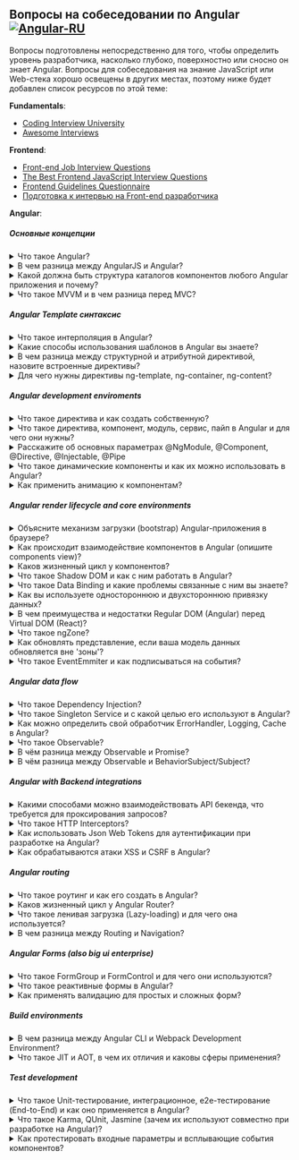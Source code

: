## Вопросы на собеседовании по Angular  [![Angular-RU](https://img.shields.io/badge/Telegram_chat:-Angular_RU-216bc1.svg?style=flat)](https://t.me/angular_ru)

Вопросы подготовлены непосредственно для того, чтобы определить уровень разработчика, насколько глубоко, поверхностно или сносно он знает Angular. Вопросы для собеседования на знание JavaScript или Web-стека хорошо освещены в других местах, поэтому ниже будет добавлен список ресурсов по этой теме:

**Fundamentals**:

- [Coding Interview University](https://github.com/jwasham/coding-interview-university)
- [Awesome Interviews](https://github.com/alex/what-happens-when)

**Frontend**: 

- [Front-end Job Interview Questions](https://github.com/h5bp/Front-end-Developer-Interview-Questions)
- [The Best Frontend JavaScript Interview Questions](https://performancejs.com/post/hde6d32/The-Best-Frontend-JavaScript-Interview-Questions-(Written-by-a-Frontend-Engineer))
- [Frontend Guidelines Questionnaire](https://github.com/bradfrost/frontend-guidelines-questionnaire)
- [Подготовка к интервью на Front-end разработчика](https://proglib.io/p/frontend-interview/)

**Angular**:

##### Основные концепции

<details>
<summary>Что такое Angular?</summary>
<div>
  in progress..
</div>
</details>

<details>
<summary>В чем разница между AngularJS и Angular?</summary>
<div>
  in progress..
</div>
</details>

<details>
<summary>Какой должна быть структура каталогов компонентов любого Angular приложения и почему?</summary>
<div>
  in progress..
</div>
</details>


<details>
<summary>Что такое MVVM и в чем разница перед MVC?</summary>
<div>
  in progress..
</div>
</details>


##### Angular Template синтаксис

<details>
<summary>Что такое интерполяция в Angular?</summary>
<div>
  in progress..
</div>
</details>


<details>
<summary>Какие способы использования шаблонов в Angular вы знаете?</summary>
<div>
  in progress..
</div>
</details>

<details>
<summary>В чем разница между структурной и атрибутной директивой, назовите встроенные директивы?</summary>
<div>
  in progress..
</div>
</details>



<details>
<summary>Для чего нужны директивы ng-template, ng-container, ng-content?</summary>
<div>
  <h4>1. ng-template</h4>
  &lt;template&gt; — это механизм для отложенного рендера клиентского контента, который не отображается во время загрузки, но может быть инициализирован при помощи JavaScript. <br><br>
  Template можно представить себе как фрагмент контента, сохранённый для последующего использования в документе. Хотя парсер и обрабатывает содержимое элемента &lt;template&gt; во время загрузки страницы, он делает это только чтобы убедиться в валидности содержимого; само содержимое при этом не отображается. <br><br>
  &lt;ng-template&gt; - является имплементацией стандартного элемента template, данный элемент появился с четвертой версии Angular, это было сделано с точки зрения совместимости со встраиваемыми на страницу template элементами, которые могли попасть в шаблон ваших компонентов по тем или иным причинам. <br><br>

Пример:
<pre>
&lt;div class="lessons-list" *ngIf="lessons else loading"&gt;
  ... 
&lt;/div&gt;

&lt;ng-template #loading&gt;
    &lt;div&gt;Loading...&lt;/div&gt;
&lt;/ng-template&gt;
</pre>

  <h4>2. ng-container</h4>
  
  &lt;ng-container"&gt; - это логический контейнер, который может использоваться для группировки узлов, но не отображается в дереве DOM как узел (node).

  На самом деле структурные директивы (*ngIf, *ngFor, ..) являются синтаксическим сахаром для наших шаблонов. В реальности, данные шаблоны трансформируются в такие конструкции:
  
<pre>
&lt;ng-template [ngIf]="lessons" [ngIfElse]="loading"&gt;
   &lt;div class="lessons-list"&gt;
     ... 
   &lt;/div&gt;
&lt;/div&gt;

&lt;ng-template #loading&gt;
    &lt;div&gt;Loading...&lt;/div&gt;
&lt;/ng-template&gt;
</pre>

Но что делать, если я хочу применить несколько структурных директив?
(спойлер: к сожалению, так нельзя сделать)

<pre>
&lt;div class="lesson" *ngIf="lessons" *ngFor="let lesson of lessons"&gt;
  &lt;div class="lesson-detail"&gt;
      {{lesson | json}}
  &lt;/div&gt;
&lt;/div&gt; 
</pre>

<pre>
Uncaught Error: Template parse errors:
Can't have multiple template bindings on one element. Use only one attribute 
named 'template' or prefixed with *
</pre>

Но можно сделать так:

<pre>
&lt;div *ngIf="lessons"&gt;
  &lt;div class="lesson" *ngFor="let lesson of lessons"&gt;
    &lt;div class="lesson-detail"&gt;
        {{lesson | json}}
    &lt;/div&gt;
  &lt;/div&gt; 
&lt;/div&gt;
</pre>

Однако, чтобы избежать необходимости создавать дополнительный div, мы можем вместо этого использовать директиву ng-container:

<pre>
&lt;ng-container *ngIf="lessons"&gt;
    &lt;div class="lesson" *ngFor="let lesson of lessons"&gt;
        &lt;div class="lesson-detail"&gt;
            {{lesson | json}}
        &lt;/div&gt;
    &lt;/div&gt;
&lt;/ng-container&gt;
</pre>

Как мы видим, директива ng-container предоставляет нам элемент, в котором мы можем использовать структурную директиву, без необходимости создавать дополнительный элемент.

Еще пара примечательных примеров, если все же вы хотите использовать ng-template вместо ng-container, по определенным правилам вы не сможете использовать полную конструкцию структурных директив.

Вы можете писать либо так:
<pre>
&lt;div class="mainwrap"&gt;
    &lt;ng-container *ngIf="true"&gt;
        &lt;h2&gt;Title&lt;/h2&gt;
        &lt;div&gt;Content&lt;/div&gt;
    &lt;/ng-container&gt;
&lt;/div&gt;
</pre>

Либо так:
<pre>
&lt;div class="mainwrap"&gt;
    &lt;ng-template [ngIf]="true"&gt;
        &lt;h2&gt;Title&lt;/h2&gt;
        &lt;div&gt;Content&lt;/div&gt;
    &lt;/ng-template&gt;
&lt;/div&gt;
</pre>

На выходе, при рендеринге будет одно и тоже:
<pre>
&lt;div class="mainwrap"&gt;
      &lt;h2&gt;Title&lt;/h2&gt;
      &lt;div&gt;Content&lt;/div&gt;
&lt;/div&gt;
</pre>

 <h4>3. ng-content</h4>
 &lt;ng-content&gt; - позволяет внедрять родительским компонентам html-код в дочерние компоненты.
 
Здесь на самом деле, немного сложнее уже чем с ng-template, ng-container. Так как ng-content решает задачу проецирования контента в ваши веб-компоненты. Веб-компоненты состоят из нескольких отдельных технологий. Вы можете думать о Веб-компонентах как о переиспользуемых виджетах пользовательского интерфейса, которые создаются с помощью открытых веб-технологий. Они являются частью браузера и поэтому не нуждаются во внешних библиотеках, таких как jQuery или Dojo. Существующий Веб-компонент может быть использован без написания кода, просто путем импорта выражения на HTML-страницу. Веб-компоненты используют новые или разрабатываемые стандартные возможности браузера.

Давайте представим ситуацию от обратного, нам нужно параметризировать наш компонент. Мы хотим сделать так, чтобы на вход в компонент мы могли передать какие-либо статичные данные. Это можно сделать несколькими способами. 

comment.component.ts:
<pre>
@Component({
  selector: 'comment',
  template: `
    &lt;h1&gt;Комментарий: &lt;/h1&gt;
    &lt;p&gt;{{data}}&lt;/p&gt;
  `
})
export class CommentComponent {
  @Input() data: string = null;
}
</pre>

app.component.html
<pre>
&lt;div *ngFor="let message of comments"&gt;
  &lt;comment [data]="message"&gt;&lt;/comment&gt;
&lt;/div&gt;
</pre>

Но можно поступить и другим путем. <br>
comment.component.ts:
<pre>
@Component({
  selector: 'comment',
  template: `
    &lt;h1>Комментарий: &lt;/h1&gt;
    &lt;ng-content&gt;&lt;/ng-content&gt;
  `
})
export class CommentComponent { 
}
</pre>

app.component.html
<pre>
&lt;div *ngFor="let message of comments"&gt;
  &lt;comment>
    &lt;p&gt;{{message}}&lt;/p&gt;
  &lt;/comment&gt;
&lt;/div&gt;
</pre>

Конечно, эти примеры плохо демонстрируют подводные камни, свои плюсы и минусы. Но второй способ демонстрирует подход при работе, когда мы оперируем независимыми абстракциями и можем проецировать контент внутрь наших компонентов (подход веб-компонентов).

</div>
</details>

##### Angular development enviroments

<details>
<summary>Что такое директива и как создать собственную?</summary>
<div>
  in progress..
</div>
</details>


<details>
<summary>Что такое директива, компонент, модуль, сервис, пайп в Angular и для чего они нужны?</summary>
<div>
  in progress..
</div>
</details>


<details>
<summary>Расскажите об основных параметрах @NgModule, @Component, @Directive, @Injectable, @Pipe</summary>
<div>
  in progress..
</div>
</details>


<details>
<summary>Что такое динамические компоненты и как их можно использовать в Angular?</summary>
<div>
  in progress..
</div>
</details>


<details>
<summary>Как применить анимацию к компонентам?</summary>
<div>
  in progress..
</div>
</details>


##### Angular render lifecycle and core environments

<details>
<summary>Объясните механизм загрузки (bootstrap) Angular-приложения в браузере?</summary>
<div>
  in progress..
</div>
</details>

<details>
<summary>Как происходит взаимодействие компонентов в Angular (опишите components view)?</summary>
<div>
  in progress..
</div>
</details>

<details>
<summary>Каков жизненный цикл у компонентов?</summary>
<div>
  in progress..
</div>
</details>


<details>
<summary>Что такое Shadow DOM и как с ним работать в Angular?</summary>
<div>
  in progress..
</div>
</details>


<details>
<summary>Что такое Data Binding и какие проблемы связанные с ним вы знаете?</summary>
<div>
  in progress..
</div>
</details>

<details>
<summary>Как вы используете одностороннюю и двухстороннюю привязку данных?</summary>
<div>
  in progress..
</div>
</details>

<details>
<summary>В чем преимущества и недостатки Regular DOM (Angular) перед Virtual DOM (React)?</summary>
<div>
  in progress..
</div>
</details>

<details>
<summary>Что такое ngZone?</summary>
<div>
  in progress..
</div>
</details>

<details>
<summary>Как обновлять представление, если ваша модель данных обновляется вне 'зоны'?</summary>
<div>
  in progress..
</div>
</details>


<details>
<summary>Что такое EventEmmiter и как подписываться на события?</summary>
<div>
  in progress..
</div>
</details>


##### Angular data flow

<details>
<summary>Что такое Dependency Injection?</summary>
<div>
  in progress..
</div>
</details>

<details>
<summary>Что такое Singleton Service и с какой целью его используют в Angular?</summary>
<div>
  in progress..
</div>
</details>

<details>
<summary>Как можно определить свой обработчик ErrorHandler, Logging, Cache в Angular?</summary>
<div>
  in progress..
</div>
</details>

<details>
<summary>Что такое Observable?</summary>
<div>
  in progress..
</div>
</details>

<details>
<summary>В чём разница между Observable и Promise?</summary>
<div>
  in progress..
</div>
</details>

<details>
<summary>В чём разница между Observable и BehaviorSubject/Subject?</summary>
<div>
  in progress..
</div>
</details>

##### Angular with Backend integrations

<details>
<summary>Какими способами можно взаимодействовать API бекенда, что требуется для проксирования запросов?</summary>
<div>
  in progress..
</div>
</details>

<details>
<summary>Что такое HTTP Interceptors?</summary>
<div>
  in progress..
</div>
</details>


<details>
<summary>Как использовать Json Web Tokens для аутентификации при разработке на Angular?</summary>
<div>
  in progress..
</div>
</details>

<details>
<summary>Как обрабатываются атаки XSS и CSRF в Angular?</summary>
<div>
  in progress..
</div>
</details>

##### Angular routing

<details>
<summary>Что такое роутинг и как его создать в Angular?</summary>
<div>
  in progress..
</div>
</details>


<details>
<summary>Каков жизненный цикл у Angular Router?</summary>
<div>
  in progress..
</div>
</details>


<details>
<summary>Что такое ленивая загрузка (Lazy-loading) и для чего она используется?</summary>
<div>
  in progress..
</div>
</details>


<details>
<summary>В чем разница между Routing и Navigation?</summary>
<div>
  in progress..
</div>
</details>


##### Angular Forms (also big ui enterprise)

<details>
<summary>Что такое FormGroup и FormControl и для чего они используются?</summary>
<div>
  in progress..
</div>
</details>

<details>
<summary>Что такое реактивные формы в Angular?</summary>
<div>
  in progress..
</div>
</details>


<details>
<summary>Как применять валидацию для простых и сложных форм?</summary>
<div>
  in progress..
</div>
</details>


##### Build environments

<details>
<summary>В чем разница между Angular CLI и Webpack Development Environment?</summary>
<div>
  in progress..
</div>
</details>

<details>
<summary>Что такое JIT и AOT, в чем их отличия и каковы сферы применения?</summary>
<div>
  in progress..
</div>
</details>

##### Test development

<details>
<summary>Что такое Unit-тестирование, интеграционное, e2e-тестирование (End-to-End) и как оно применяется в Angular?</summary>
<div>
  in progress..
</div>
</details>

<details>
<summary>Что такое Karma, QUnit, Jasmine (зачем их используют совместно при разработке на Angular)?</summary>
<div>
  in progress..
</div>
</details>

<details>
<summary>Как протестировать входные параметры и всплывающие события компонентов?</summary>
<div>
  in progress..
</div>
</details>
